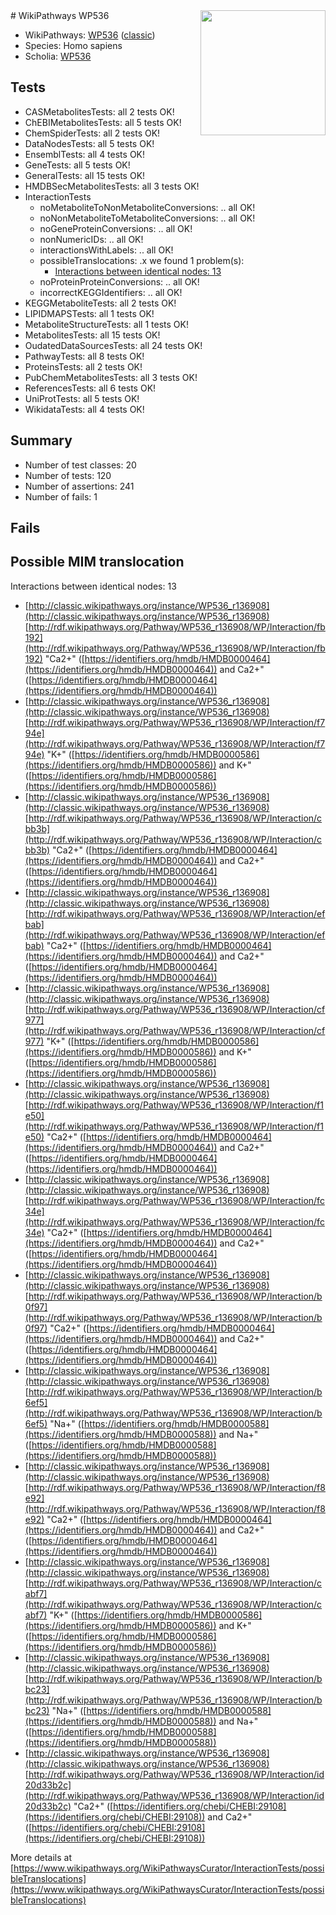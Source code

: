 <img style="float: right; width: 200px" src="https://upload.wikimedia.org/wikipedia/commons/thumb/8/83/Wplogo_with_text_500.png/640px-Wplogo_with_text_500.png" />
# WikiPathways WP536

* WikiPathways: [WP536](https://wikipathways.org/pathways/WP536) ([classic](https://classic.wikipathways.org/instance/WP536))
* Species: Homo sapiens
* Scholia: [WP536](https://scholia.toolforge.org/wikipathways/WP536)
## Tests
* CASMetabolitesTests: all 2 tests OK!
* ChEBIMetabolitesTests: all 5 tests OK!
* ChemSpiderTests: all 2 tests OK!
* DataNodesTests: all 5 tests OK!
* EnsemblTests: all 4 tests OK!
* GeneTests: all 5 tests OK!
* GeneralTests: all 15 tests OK!
* HMDBSecMetabolitesTests: all 3 tests OK!
* InteractionTests
    * noMetaboliteToNonMetaboliteConversions: .. all OK!
    * noNonMetaboliteToMetaboliteConversions: .. all OK!
    * noGeneProteinConversions: .. all OK!
    * nonNumericIDs: .. all OK!
    * interactionsWithLabels: .. all OK!
    * possibleTranslocations: .x we found 1 problem(s):
        * [Interactions between identical nodes: 13](#661ebeed)
    * noProteinProteinConversions: .. all OK!
    * incorrectKEGGIdentifiers: .. all OK!
* KEGGMetaboliteTests: all 2 tests OK!
* LIPIDMAPSTests: all 1 tests OK!
* MetaboliteStructureTests: all 1 tests OK!
* MetabolitesTests: all 15 tests OK!
* OudatedDataSourcesTests: all 24 tests OK!
* PathwayTests: all 8 tests OK!
* ProteinsTests: all 2 tests OK!
* PubChemMetabolitesTests: all 3 tests OK!
* ReferencesTests: all 6 tests OK!
* UniProtTests: all 5 tests OK!
* WikidataTests: all 4 tests OK!


## Summary

* Number of test classes: 20
* Number of tests: 120
* Number of assertions: 241
* Number of fails: 1

## Fails

<a name="661ebeed" />

## Possible MIM translocation

Interactions between identical nodes: 13

* [http://classic.wikipathways.org/instance/WP536_r136908](http://classic.wikipathways.org/instance/WP536_r136908) [http://rdf.wikipathways.org/Pathway/WP536_r136908/WP/Interaction/fb192](http://rdf.wikipathways.org/Pathway/WP536_r136908/WP/Interaction/fb192) "Ca2+" ([https://identifiers.org/hmdb/HMDB0000464](https://identifiers.org/hmdb/HMDB0000464)) and 
Ca2+" ([https://identifiers.org/hmdb/HMDB0000464](https://identifiers.org/hmdb/HMDB0000464))
* [http://classic.wikipathways.org/instance/WP536_r136908](http://classic.wikipathways.org/instance/WP536_r136908) [http://rdf.wikipathways.org/Pathway/WP536_r136908/WP/Interaction/f794e](http://rdf.wikipathways.org/Pathway/WP536_r136908/WP/Interaction/f794e) "K+" ([https://identifiers.org/hmdb/HMDB0000586](https://identifiers.org/hmdb/HMDB0000586)) and 
K+" ([https://identifiers.org/hmdb/HMDB0000586](https://identifiers.org/hmdb/HMDB0000586))
* [http://classic.wikipathways.org/instance/WP536_r136908](http://classic.wikipathways.org/instance/WP536_r136908) [http://rdf.wikipathways.org/Pathway/WP536_r136908/WP/Interaction/cbb3b](http://rdf.wikipathways.org/Pathway/WP536_r136908/WP/Interaction/cbb3b) "Ca2+" ([https://identifiers.org/hmdb/HMDB0000464](https://identifiers.org/hmdb/HMDB0000464)) and 
Ca2+" ([https://identifiers.org/hmdb/HMDB0000464](https://identifiers.org/hmdb/HMDB0000464))
* [http://classic.wikipathways.org/instance/WP536_r136908](http://classic.wikipathways.org/instance/WP536_r136908) [http://rdf.wikipathways.org/Pathway/WP536_r136908/WP/Interaction/efbab](http://rdf.wikipathways.org/Pathway/WP536_r136908/WP/Interaction/efbab) "Ca2+" ([https://identifiers.org/hmdb/HMDB0000464](https://identifiers.org/hmdb/HMDB0000464)) and 
Ca2+" ([https://identifiers.org/hmdb/HMDB0000464](https://identifiers.org/hmdb/HMDB0000464))
* [http://classic.wikipathways.org/instance/WP536_r136908](http://classic.wikipathways.org/instance/WP536_r136908) [http://rdf.wikipathways.org/Pathway/WP536_r136908/WP/Interaction/cf977](http://rdf.wikipathways.org/Pathway/WP536_r136908/WP/Interaction/cf977) "K+" ([https://identifiers.org/hmdb/HMDB0000586](https://identifiers.org/hmdb/HMDB0000586)) and 
K+" ([https://identifiers.org/hmdb/HMDB0000586](https://identifiers.org/hmdb/HMDB0000586))
* [http://classic.wikipathways.org/instance/WP536_r136908](http://classic.wikipathways.org/instance/WP536_r136908) [http://rdf.wikipathways.org/Pathway/WP536_r136908/WP/Interaction/f1e50](http://rdf.wikipathways.org/Pathway/WP536_r136908/WP/Interaction/f1e50) "Ca2+" ([https://identifiers.org/hmdb/HMDB0000464](https://identifiers.org/hmdb/HMDB0000464)) and 
Ca2+" ([https://identifiers.org/hmdb/HMDB0000464](https://identifiers.org/hmdb/HMDB0000464))
* [http://classic.wikipathways.org/instance/WP536_r136908](http://classic.wikipathways.org/instance/WP536_r136908) [http://rdf.wikipathways.org/Pathway/WP536_r136908/WP/Interaction/fc34e](http://rdf.wikipathways.org/Pathway/WP536_r136908/WP/Interaction/fc34e) "Ca2+" ([https://identifiers.org/hmdb/HMDB0000464](https://identifiers.org/hmdb/HMDB0000464)) and 
Ca2+" ([https://identifiers.org/hmdb/HMDB0000464](https://identifiers.org/hmdb/HMDB0000464))
* [http://classic.wikipathways.org/instance/WP536_r136908](http://classic.wikipathways.org/instance/WP536_r136908) [http://rdf.wikipathways.org/Pathway/WP536_r136908/WP/Interaction/b0f97](http://rdf.wikipathways.org/Pathway/WP536_r136908/WP/Interaction/b0f97) "Ca2+" ([https://identifiers.org/hmdb/HMDB0000464](https://identifiers.org/hmdb/HMDB0000464)) and 
Ca2+" ([https://identifiers.org/hmdb/HMDB0000464](https://identifiers.org/hmdb/HMDB0000464))
* [http://classic.wikipathways.org/instance/WP536_r136908](http://classic.wikipathways.org/instance/WP536_r136908) [http://rdf.wikipathways.org/Pathway/WP536_r136908/WP/Interaction/b6ef5](http://rdf.wikipathways.org/Pathway/WP536_r136908/WP/Interaction/b6ef5) "Na+" ([https://identifiers.org/hmdb/HMDB0000588](https://identifiers.org/hmdb/HMDB0000588)) and 
Na+" ([https://identifiers.org/hmdb/HMDB0000588](https://identifiers.org/hmdb/HMDB0000588))
* [http://classic.wikipathways.org/instance/WP536_r136908](http://classic.wikipathways.org/instance/WP536_r136908) [http://rdf.wikipathways.org/Pathway/WP536_r136908/WP/Interaction/f8e92](http://rdf.wikipathways.org/Pathway/WP536_r136908/WP/Interaction/f8e92) "Ca2+" ([https://identifiers.org/hmdb/HMDB0000464](https://identifiers.org/hmdb/HMDB0000464)) and 
Ca2+" ([https://identifiers.org/hmdb/HMDB0000464](https://identifiers.org/hmdb/HMDB0000464))
* [http://classic.wikipathways.org/instance/WP536_r136908](http://classic.wikipathways.org/instance/WP536_r136908) [http://rdf.wikipathways.org/Pathway/WP536_r136908/WP/Interaction/cabf7](http://rdf.wikipathways.org/Pathway/WP536_r136908/WP/Interaction/cabf7) "K+" ([https://identifiers.org/hmdb/HMDB0000586](https://identifiers.org/hmdb/HMDB0000586)) and 
K+" ([https://identifiers.org/hmdb/HMDB0000586](https://identifiers.org/hmdb/HMDB0000586))
* [http://classic.wikipathways.org/instance/WP536_r136908](http://classic.wikipathways.org/instance/WP536_r136908) [http://rdf.wikipathways.org/Pathway/WP536_r136908/WP/Interaction/bbc23](http://rdf.wikipathways.org/Pathway/WP536_r136908/WP/Interaction/bbc23) "Na+" ([https://identifiers.org/hmdb/HMDB0000588](https://identifiers.org/hmdb/HMDB0000588)) and 
Na+" ([https://identifiers.org/hmdb/HMDB0000588](https://identifiers.org/hmdb/HMDB0000588))
* [http://classic.wikipathways.org/instance/WP536_r136908](http://classic.wikipathways.org/instance/WP536_r136908) [http://rdf.wikipathways.org/Pathway/WP536_r136908/WP/Interaction/id20d33b2c](http://rdf.wikipathways.org/Pathway/WP536_r136908/WP/Interaction/id20d33b2c) "Ca2+" ([https://identifiers.org/chebi/CHEBI:29108](https://identifiers.org/chebi/CHEBI:29108)) and 
Ca2+" ([https://identifiers.org/chebi/CHEBI:29108](https://identifiers.org/chebi/CHEBI:29108))


More details at [https://www.wikipathways.org/WikiPathwaysCurator/InteractionTests/possibleTranslocations](https://www.wikipathways.org/WikiPathwaysCurator/InteractionTests/possibleTranslocations)


